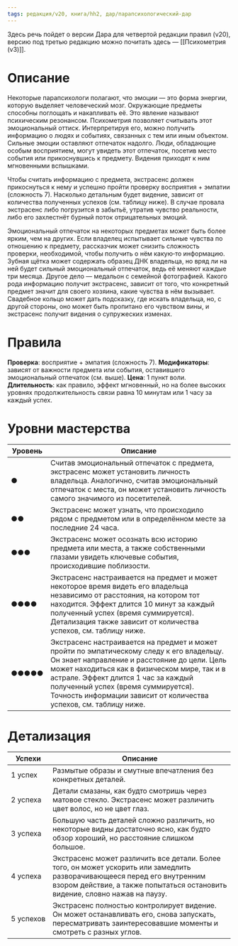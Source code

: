 ```yaml
---
tags: редакция/v20, книга/hh2, дар/парапсихологический-дар
---
```


Здесь речь пойдет о версии Дара для четвертой редакции правил (v20), версию под третью редакцию можно почитать здесь — [[Психометрия (v3)]].

# Описание

Некоторые парапсихологи полагают, что эмоции — это форма энергии, которую выделяет человеческий мозг. Окружающие предметы способны поглощать и накапливать её. Это явление называют психическим резонансом. Психометрия позволяет считывать этот эмоциональный оттиск. Интерпретируя его, можно получить информацию о людях и событиях, связанных с тем или иным объектом. Сильные эмоции оставляют отпечаток надолго. Люди, обладающие особым восприятием, могут увидеть этот отпечаток, посетив место события или прикоснувшись к предмету. Видения приходят к ним мгновенными вспышками.

Чтобы считать информацию с предмета, экстрасенс должен прикоснуться к нему и успешно пройти проверку восприятия + эмпатии (сложность 7). Насколько детальным будет видение, зависит от количества полученных успехов (см. таблицу ниже). В случае провала экстрасенс либо погрузится в забытьё, утратив чувство реальности, либо его захлестнёт бурный поток отрицательных эмоций.

Эмоциональный отпечаток на некоторых предметах может быть более ярким, чем на других. Если владелец испытывает сильные чувства по отношению к предмету, рассказчик может снизить сложность проверки, необходимой, чтобы получить о нём какую‐то информацию. Зубная щётка может содержать образец ДНК владельца, но вряд ли на ней будет сильный эмоциональный отпечаток, ведь её меняют каждые три месяца. Другое дело — медальон с семейной фотографией. Какого рода информацию получит экстрасенс, зависит от того, что конкретный предмет значит для своего хозяина, какие чувства в нём вызывает. Свадебное кольцо может дать подсказку, где искать владельца, но, с другой стороны, оно может быть пропитано его чувством вины, и экстрасенс получит видения о супружеских изменах.

# Правила

**Проверка**: восприятие + эмпатия (сложность 7).
**Модификаторы**: зависят от важности предмета или события, оставившего эмоциональный отпечаток (см. выше).
**Цена**: 1 пункт воли.
**Длительность**: как правило, эффект мгновенный, но на более высоких уровнях продолжительность связи равна 10 минутам или 1 часу за каждый успех.

# Уровни мастерства

| Уровень | Описание                                                                                                                                                                                                                                                                                                                                     |
| ------- | -------------------------------------------------------------------------------------------------------------------------------------------------------------------------------------------------------------------------------------------------------------------------------------------------------------------------------------------- |
| ●       | Считав эмоциональный отпечаток с предмета, экстрасенс может установить личность владельца. Аналогично, считав эмоциональный отпечаток с места, он может установить личность самого значимого из посетителей.                                                                                                                                 |
| ●●      | Экстрасенс может узнать, что происходило рядом с предметом или в определённом месте за последние 24 часа.                                                                                                                                                                                                                                    |
| ●●●     | Экстрасенс может осознать всю историю предмета или места, а также собственными глазами увидеть ключевые события, происходившие поблизости.                                                                                                                                                                                                   |
| ●●●●    | Экстрасенс настраивается на предмет и может некоторое время видеть его владельца независимо от расстояния, на котором тот находится. Эффект длится 10 минут за каждый полученный успех (время суммируется). Детализация также зависит от количества успехов, см. таблицу ниже.                                                               |
| ●●●●●   | Экстрасенс настраивается на предмет и может пройти по эмпатическому следу к его владельцу. Он знает направление и расстояние до цели. Цель может находиться как в физическом мире, так и в астрале. Эффект длится 1 час за каждый полученный успех (время суммируется). Точность информации зависит от количества успехов, см. таблицу ниже. | 

# Детализация

| Успехи         | Описание                                                                                                                                                                                                 |
| -------------- | -------------------------------------------------------------------------------------------------------------------------------------------------------------------------------------------------------- |
| 1&nbsp;успех   | Размытые образы и смутные впечатления без конкретных деталей.                                                                                                                                            |
| 2&nbsp;успеха  | Детали смазаны, как будто смотришь через матовое стекло. Экстрасенс может различить цвет волос, но не цвет глаз.                                                                                         |
| 3&nbsp;успеха  | Большую часть деталей сложно различить, но некоторые видны достаточно ясно, как будто обзор хороший, но расстояние слишком большое.                                                                      |
| 4&nbsp;успеха  | Экстрасенс может различить все детали. Более того, он может ускорить или замедлить разворачивающееся перед его внутренним взором действие, а также попытаться остановить видение, словно нажав на паузу. |
| 5&nbsp;успехов | Экстрасенс полностью контролирует видение. Он может останавливать его, снова запускать, пересматривать заинтересовавшие моменты и смотреть с разных углов.                                               |